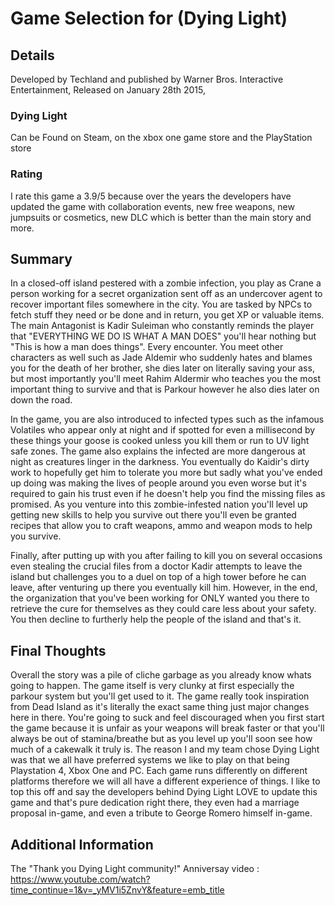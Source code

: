 # Game Selection for (Dying Light)

## Details
Developed by Techland and published by Warner Bros. Interactive Entertainment, Released on January 28th 2015, 

### Dying Light
Can be Found on Steam, on the xbox one game store and the PlayStation store


### Rating

I rate this game a 3.9/5 because over the years the developers have updated the game with collaboration events, new free weapons, new jumpsuits or cosmetics, new DLC which is better than the main story and more.

## Summary

 In a closed-off island pestered with a zombie infection, you play as Crane a person working for a secret organization sent off as an undercover agent to recover important files somewhere in the city. You are tasked by NPCs to fetch stuff they need or be done and in return, you get XP or valuable items. The main Antagonist is Kadir Suleiman who constantly reminds the player that "EVERYTHING WE DO IS WHAT A MAN DOES" you'll hear nothing but "This is how a man does things". Every encounter. You meet other characters as well such as Jade Aldemir who suddenly hates and blames you for the death of her brother, she dies later on literally saving your ass, but most importantly you'll meet Rahim Aldermir who teaches you the most important thing to survive and that is Parkour however he also dies later on down the road.
 
In the game, you are also introduced to infected types such as the infamous Volatiles who appear only at night and if spotted for even a millisecond by these things your goose is cooked unless you kill them or run to UV light safe zones. The game also explains the infected are more dangerous at night as creatures linger in the darkness. You eventually do Kaidir's dirty work to hopefully get him to tolerate you more but sadly what you've ended up doing was making the lives of people around you even worse but it's required to gain his trust even if he doesn't help you find the missing files as promised. As you venture into this zombie-infested nation you'll level up getting new skills to help you survive out there you'll even be granted recipes that allow you to craft weapons, ammo and weapon mods to help you survive.
 
Finally, after putting up with you after failing to kill you on several occasions even stealing the crucial files from a doctor Kadir attempts to leave the island but challenges you to a duel on top of a high tower before he can leave, after venturing up there you eventually kill him. However, in the end, the organization that you've been working for ONLY wanted you there to retrieve the cure for themselves as they could care less about your safety. You then decline to furtherly help the people of the island and that's it. 

## Final Thoughts

Overall the story was a pile of cliche garbage as you already know whats going to happen. The game itself is very clunky at first especially the parkour system but you'll get used to it. The game really took inspiration from Dead Island as it's literally the exact same thing just major changes here in there. You're going to suck and feel discouraged when you first start the game because it is unfair as your weapons will break faster or that you'll always be out of stamina/breathe but as you level up you'll soon see how much of a cakewalk it truly is. The reason I and my team chose Dying Light was that we all have preferred systems we like to play on that being Playstation 4, Xbox One and PC. Each game runs differently on different platforms therefore we will all have a different experience of things.  I like to top this off and say the developers behind Dying Light LOVE to update this game and that's pure dedication right there, they even had a marriage proposal in-game, and even a tribute to George Romero himself in-game.

## Additional Information

The "Thank you Dying Light community!" Anniversay video : https://www.youtube.com/watch?time_continue=1&v=_yMV1i5ZnvY&feature=emb_title
